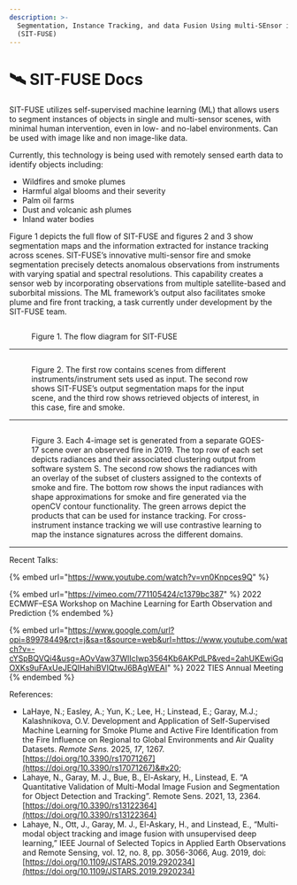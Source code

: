 ```yaml
---
description: >-
  Segmentation, Instance Tracking, and data Fusion Using multi-SEnsor imagery 
  (SIT-FUSE)
---
```


# 🛰️ SIT-FUSE Docs

SIT-FUSE utilizes self-supervised machine learning (ML) that allows users to segment instances of objects in single and multi-sensor scenes, with minimal human intervention, even in low- and no-label environments. Can be used with image like and non image-like data.

Currently, this technology is being used with remotely sensed earth data to identify objects including:

* Wildfires and smoke plumes
* Harmful algal blooms and their severity
* Palm oil farms
* Dust and volcanic ash plumes
* Inland water bodies

Figure 1 depicts the full flow of SIT-FUSE and figures 2 and 3 show segmentation maps and the information extracted for instance tracking across scenes. SIT-FUSE’s innovative multi-sensor fire and smoke segmentation precisely detects anomalous observations from instruments with varying spatial and spectral resolutions. This capability creates a sensor web by incorporating observations from multiple satellite-based and suborbital missions. The ML framework’s output also facilitates smoke plume and fire front tracking, a task currently under development by the SIT-FUSE team.

<figure><img src=".gitbook/assets/Screenshot 2024-04-23 at 9.07.28 PM.png" alt=""><figcaption><p>Figure 1. The flow diagram for SIT-FUSE</p></figcaption></figure>

***

<figure><img src="https://lh7-us.googleusercontent.com/YOsc_q62-vEjxvqJVMIF_5Unt5GU4UndqNIQf_q7WCXYLYk7S8-Eax2t8LfL850GFdeTW0t48FllBtA1V8CTfn_2GJm7F61hfPzqgvZ-WM9x8dwDstDgjPyoRhwOz3J2OulNSZ8aaf435xXgvseVCoE" alt=""><figcaption><p>Figure 2. The first row contains scenes from different instruments/instrument sets used as input. The second row shows SIT-FUSE’s output segmentation maps for the input scene, and the third row shows retrieved objects of interest, in this case, fire and smoke.</p></figcaption></figure>

***

<figure><img src="https://lh7-us.googleusercontent.com/F26NyNgjlpnI3QEaLNRgdr3H6H4E9xyhCq-q8Ucr9tJL525esTtTulDBdXv2VlJlwqi3YeVZxDEdlCWGNKrm4oPa8NnlH6FacAPaIKXAF_bWApKCbF7Lsc4VZqrmj3E5NLVJyALxk2gMeQk6dTyRTnQ" alt=""><figcaption><p>Figure 3. Each 4-image set is generated from a separate GOES-17 scene over an observed fire in 2019. The top row of each set depicts radiances and their associated clustering output from software system S. The second row shows the radiances with an overlay of the subset of clusters assigned to the contexts of smoke and fire. The bottom row shows the input radiances with shape approximations for smoke and fire generated via the openCV contour functionality. The green arrows depict the products that can be used for instance tracking. For cross-instrument instance tracking we will use contrastive learning to map the instance signatures across the different domains.</p></figcaption></figure>

***

Recent Talks:

{% embed url="https://www.youtube.com/watch?v=vn0Knpces9Q" %}

{% embed url="https://vimeo.com/771105424/c1379bc387" %}
2022 ECMWF–ESA Workshop on Machine Learning for Earth Observation and Prediction
{% endembed %}

{% embed url="https://www.google.com/url?opi=89978449&rct=j&sa=t&source=web&url=https://www.youtube.com/watch?v=-cYSpBQVQi4&usg=AOvVaw37WlIcIwp3564Kb6AKPdLP&ved=2ahUKEwiGqOXKs9uFAxUeJEQIHahiBVIQtwJ6BAgWEAI" %}
2022 TIES Annual Meeting
{% endembed %}

References:

* LaHaye, N.; Easley, A.; Yun, K.; Lee, H.; Linstead, E.; Garay, M.J.; Kalashnikova, O.V. Development and Application of Self-Supervised Machine Learning for Smoke Plume and Active Fire Identification from the Fire Influence on Regional to Global Environments and Air Quality Datasets. _Remote Sens._ 2025, _17_, 1267. [https://doi.org/10.3390/rs17071267](https://doi.org/10.3390/rs17071267)&#x20;
* Lahaye, N., Garay, M. J., Bue, B., El-Askary, H., Linstead, E. “A Quantitative Validation of Multi-Modal Image Fusion and Segmentation for Object Detection and Tracking”. Remote Sens. 2021, 13, 2364. [https://doi.org/10.3390/rs13122364](https://doi.org/10.3390/rs13122364)
* Lahaye, N., Ott, J., Garay, M. J., El-Askary, H., and Linstead, E., “Multi-modal object tracking and image fusion with unsupervised deep learning,” IEEE Journal of Selected Topics in Applied Earth Observations and Remote Sensing, vol. 12, no. 8, pp. 3056-3066, Aug. 2019, doi: [https://doi.org/10.1109/JSTARS.2019.2920234](https://doi.org/10.1109/JSTARS.2019.2920234)
